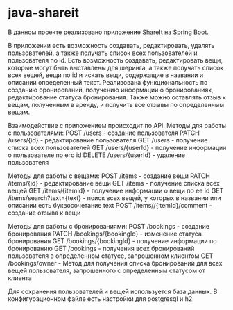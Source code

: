 # java-shareit
В данном проекте реализовано приложение ShareIt на Spring Boot.

В приложении есть возможность создавать, редактировать, удалять пользователей, а также получать список всех
пользователей и пользователя по id. Есть возможность создавать, редактировать вещи, которые могут быть выставлены для шеринга,
а также получать список всех вещей, вещи по id и искать вещи, содержащие в названии и описании определенный текст. 
Реализована функциональность по созданию бронирований, получению информации о бронированиях, редактирование статуса
бронирования. Также можно оставлять отзыв к вещам, полученным в аренду, и получить все отзывы по определенным вещам.

Взаимодействие с приложением происходит по API.
Методы для работы с пользователями:
POST /users - создание пользователя
PATCH /users/{id} - редактирование пользователя
GET /users - получение списка всех пользователей
GET /users/{userId} - получение информации о пользователе по его id
DELETE /users/{userId} - удаление пользователя

Методы для работы с вещами:
POST /items - создание вещи
PATCH /items/{id} - редактирование вещи
GET /items - получение списка всех вещей
GET /items/{itemId} - получение информации о вещи по ее id
GET /items/search?text={text} - поиск всех вещей, у которых в названии или описании есть буквосочетание text POST /items//{itemId}/comment - создание отзыва к вещи

Методы для работы с бронированиями: POST /bookings - создание бронирования PATCH /bookings/{bookingId} - изменение статуса бронирования GET /bookings/{bookingId} - получение информации по бронированию GET /bookings - получения всех бронирований пользователя в определенном статусе, запрошенном клиентом GET /bookings/owner - Метод для получения списка бронирований для всех вещей пользователя, запрошенного с
определенным статусом от клиента

Для сохранения пользователей и вещей используется база данных. В конфигурационном файле есть настройки для
postgresql и h2.
